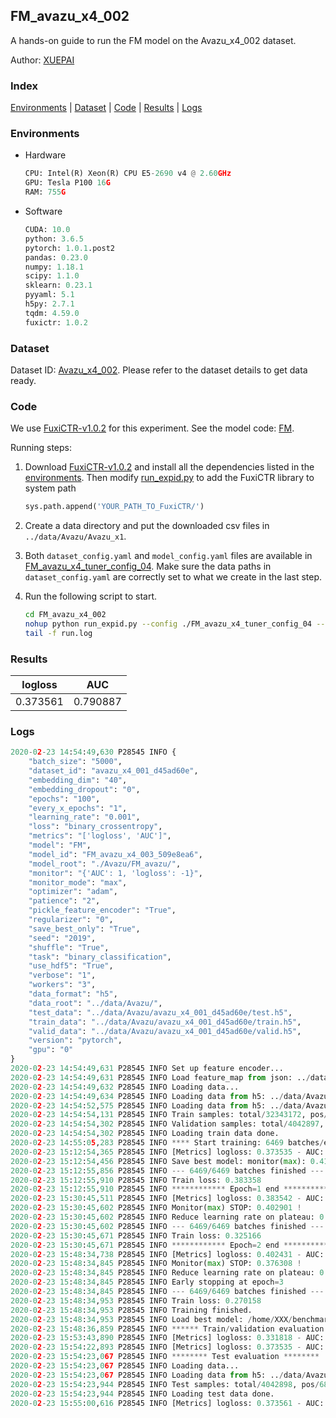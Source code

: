 ## FM_avazu_x4_002

A hands-on guide to run the FM model on the Avazu_x4_002 dataset.

Author: [XUEPAI](https://github.com/xue-pai)

### Index
[Environments](#Environments) | [Dataset](#Dataset) | [Code](#Code) | [Results](#Results) | [Logs](#Logs)

### Environments
+ Hardware

  ```python
  CPU: Intel(R) Xeon(R) CPU E5-2690 v4 @ 2.60GHz
  GPU: Tesla P100 16G
  RAM: 755G

  ```

+ Software

  ```python
  CUDA: 10.0
  python: 3.6.5
  pytorch: 1.0.1.post2
  pandas: 0.23.0
  numpy: 1.18.1
  scipy: 1.1.0
  sklearn: 0.23.1
  pyyaml: 5.1
  h5py: 2.7.1
  tqdm: 4.59.0
  fuxictr: 1.0.2
  ```

### Dataset
Dataset ID: [Avazu_x4_002](https://github.com/openbenchmark/BARS/blob/master/ctr_prediction/datasets/Avazu/README.md#Avazu_x4_002). Please refer to the dataset details to get data ready.

### Code

We use [FuxiCTR-v1.0.2](https://github.com/xue-pai/FuxiCTR/tree/v1.0.2) for this experiment. See the model code: [FM](https://github.com/xue-pai/FuxiCTR/blob/v1.0.2/fuxictr/pytorch/models/FM.py).

Running steps:

1. Download [FuxiCTR-v1.0.2](https://github.com/xue-pai/FuxiCTR/archive/refs/tags/v1.0.2.zip) and install all the dependencies listed in the [environments](#environments). Then modify [run_expid.py](./run_expid.py#L5) to add the FuxiCTR library to system path
    
    ```python
    sys.path.append('YOUR_PATH_TO_FuxiCTR/')
    ```

2. Create a data directory and put the downloaded csv files in `../data/Avazu/Avazu_x1`.

3. Both `dataset_config.yaml` and `model_config.yaml` files are available in [FM_avazu_x4_tuner_config_04](./FM_avazu_x4_tuner_config_04). Make sure the data paths in `dataset_config.yaml` are correctly set to what we create in the last step.

4. Run the following script to start.

    ```bash
    cd FM_avazu_x4_002
    nohup python run_expid.py --config ./FM_avazu_x4_tuner_config_04 --expid FM_avazu_x4_003_6dd622eb --gpu 0 > run.log &
    tail -f run.log
    ```

### Results

| logloss | AUC  |
|:--------------------:|:--------------------:|
| 0.373561 | 0.790887  |


### Logs
```python
2020-02-23 14:54:49,630 P28545 INFO {
    "batch_size": "5000",
    "dataset_id": "avazu_x4_001_d45ad60e",
    "embedding_dim": "40",
    "embedding_dropout": "0",
    "epochs": "100",
    "every_x_epochs": "1",
    "learning_rate": "0.001",
    "loss": "binary_crossentropy",
    "metrics": "['logloss', 'AUC']",
    "model": "FM",
    "model_id": "FM_avazu_x4_003_509e8ea6",
    "model_root": "./Avazu/FM_avazu/",
    "monitor": "{'AUC': 1, 'logloss': -1}",
    "monitor_mode": "max",
    "optimizer": "adam",
    "patience": "2",
    "pickle_feature_encoder": "True",
    "regularizer": "0",
    "save_best_only": "True",
    "seed": "2019",
    "shuffle": "True",
    "task": "binary_classification",
    "use_hdf5": "True",
    "verbose": "1",
    "workers": "3",
    "data_format": "h5",
    "data_root": "../data/Avazu/",
    "test_data": "../data/Avazu/avazu_x4_001_d45ad60e/test.h5",
    "train_data": "../data/Avazu/avazu_x4_001_d45ad60e/train.h5",
    "valid_data": "../data/Avazu/avazu_x4_001_d45ad60e/valid.h5",
    "version": "pytorch",
    "gpu": "0"
}
2020-02-23 14:54:49,631 P28545 INFO Set up feature encoder...
2020-02-23 14:54:49,631 P28545 INFO Load feature_map from json: ../data/Avazu/avazu_x4_001_d45ad60e/feature_map.json
2020-02-23 14:54:49,632 P28545 INFO Loading data...
2020-02-23 14:54:49,634 P28545 INFO Loading data from h5: ../data/Avazu/avazu_x4_001_d45ad60e/train.h5
2020-02-23 14:54:52,575 P28545 INFO Loading data from h5: ../data/Avazu/avazu_x4_001_d45ad60e/valid.h5
2020-02-23 14:54:54,131 P28545 INFO Train samples: total/32343172, pos/5492052, neg/26851120, ratio/16.98%
2020-02-23 14:54:54,302 P28545 INFO Validation samples: total/4042897, pos/686507, neg/3356390, ratio/16.98%
2020-02-23 14:54:54,302 P28545 INFO Loading train data done.
2020-02-23 14:55:05,283 P28545 INFO **** Start training: 6469 batches/epoch ****
2020-02-23 15:12:54,365 P28545 INFO [Metrics] logloss: 0.373535 - AUC: 0.790776
2020-02-23 15:12:54,456 P28545 INFO Save best model: monitor(max): 0.417241
2020-02-23 15:12:55,856 P28545 INFO --- 6469/6469 batches finished ---
2020-02-23 15:12:55,910 P28545 INFO Train loss: 0.383358
2020-02-23 15:12:55,910 P28545 INFO ************ Epoch=1 end ************
2020-02-23 15:30:45,511 P28545 INFO [Metrics] logloss: 0.383542 - AUC: 0.786443
2020-02-23 15:30:45,602 P28545 INFO Monitor(max) STOP: 0.402901 !
2020-02-23 15:30:45,602 P28545 INFO Reduce learning rate on plateau: 0.000100
2020-02-23 15:30:45,602 P28545 INFO --- 6469/6469 batches finished ---
2020-02-23 15:30:45,671 P28545 INFO Train loss: 0.325166
2020-02-23 15:30:45,671 P28545 INFO ************ Epoch=2 end ************
2020-02-23 15:48:34,738 P28545 INFO [Metrics] logloss: 0.402431 - AUC: 0.778739
2020-02-23 15:48:34,845 P28545 INFO Monitor(max) STOP: 0.376308 !
2020-02-23 15:48:34,845 P28545 INFO Reduce learning rate on plateau: 0.000010
2020-02-23 15:48:34,845 P28545 INFO Early stopping at epoch=3
2020-02-23 15:48:34,845 P28545 INFO --- 6469/6469 batches finished ---
2020-02-23 15:48:34,953 P28545 INFO Train loss: 0.270158
2020-02-23 15:48:34,953 P28545 INFO Training finished.
2020-02-23 15:48:34,953 P28545 INFO Load best model: /home/XXX/benchmarks/Avazu/FM_avazu/avazu_x4_001_d45ad60e/FM_avazu_x4_003_509e8ea6_avazu_x4_001_d45ad60e_model.ckpt
2020-02-23 15:48:36,859 P28545 INFO ****** Train/validation evaluation ******
2020-02-23 15:53:43,890 P28545 INFO [Metrics] logloss: 0.331818 - AUC: 0.853327
2020-02-23 15:54:22,893 P28545 INFO [Metrics] logloss: 0.373535 - AUC: 0.790776
2020-02-23 15:54:23,067 P28545 INFO ******** Test evaluation ********
2020-02-23 15:54:23,067 P28545 INFO Loading data...
2020-02-23 15:54:23,067 P28545 INFO Loading data from h5: ../data/Avazu/avazu_x4_001_d45ad60e/test.h5
2020-02-23 15:54:23,944 P28545 INFO Test samples: total/4042898, pos/686507, neg/3356391, ratio/16.98%
2020-02-23 15:54:23,944 P28545 INFO Loading test data done.
2020-02-23 15:55:00,616 P28545 INFO [Metrics] logloss: 0.373561 - AUC: 0.790887

```
